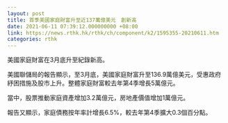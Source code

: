 ```yaml
---
layout: post
title: 首季美國家庭財富升至近137萬億美元　創新高
date: 2021-06-11 07:39:12.000000000 +08:00
link: https://news.rthk.hk/rthk/ch/component/k2/1595355-20210611.htm
categories: rthk
---
```


美國家庭財富在3月底升至紀錄新高。

美國聯儲局的報告顯示，至3月底，美國家庭財富升至136.9萬億美元，受惠政府紓困措施及股市上升。整體家庭財富較去年第4季增長5萬億元。

當中，股票推動家庭資產增加3.2萬億元，房地產價值增加1萬億元。

報告又顯示，家庭債務按年率計增長6.5%，較去年第4季擴大0.3個百分點。
